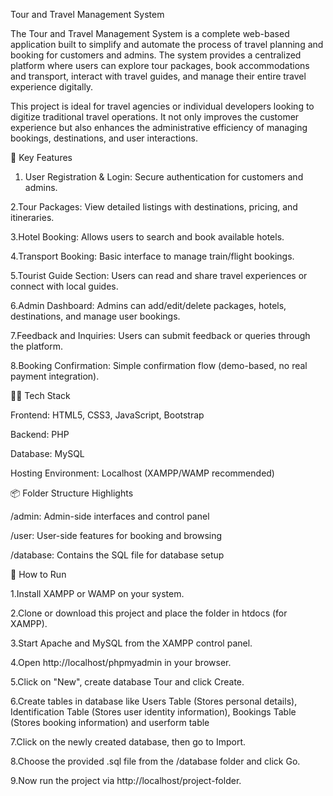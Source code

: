 Tour and Travel Management System

The Tour and Travel Management System is a complete web-based application built to simplify and automate the process of travel planning and booking for customers and admins. The system provides a centralized platform where users can explore tour packages, book accommodations and transport, interact with travel guides, and manage their entire travel experience digitally.

This project is ideal for travel agencies or individual developers looking to digitize traditional travel operations. It not only improves the customer experience but also enhances the administrative efficiency of managing bookings, destinations, and user interactions.

🔑 Key Features
1. User Registration & Login: Secure authentication for customers and admins.

2.Tour Packages: View detailed listings with destinations, pricing, and itineraries.

3.Hotel Booking: Allows users to search and book available hotels.

4.Transport Booking: Basic interface to manage train/flight bookings.

5.Tourist Guide Section: Users can read and share travel experiences or connect with local guides.

6.Admin Dashboard: Admins can add/edit/delete packages, hotels, destinations, and manage user bookings.

7.Feedback and Inquiries: Users can submit feedback or queries through the platform.

8.Booking Confirmation: Simple confirmation flow (demo-based, no real payment integration).

🧑‍💻 Tech Stack


Frontend: HTML5, CSS3, JavaScript, Bootstrap

Backend: PHP

Database: MySQL

Hosting Environment: Localhost (XAMPP/WAMP recommended)


📦 Folder Structure Highlights

/admin: Admin-side interfaces and control panel

/user: User-side features for booking and browsing

/database: Contains the SQL file for database setup


🚀 How to Run


1.Install XAMPP or WAMP on your system.

2.Clone or download this project and place the folder in htdocs (for XAMPP).

3.Start Apache and MySQL from the XAMPP control panel.

4.Open http://localhost/phpmyadmin in your browser.

5.Click on "New", create database Tour and click Create.

6.Create tables in database like Users Table (Stores personal details), Identification Table (Stores user identity information), Bookings Table (Stores booking information) and userform table

7.Click on the newly created database, then go to Import.

8.Choose the provided .sql file from the /database folder and click Go.

9.Now run the project via http://localhost/project-folder.




